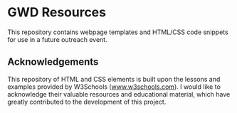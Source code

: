 # GWD Resources

This repository contains webpage templates and HTML/CSS code snippets for use in a future outreach event.

## Acknowledgements

This repository of HTML and CSS elements is built upon the lessons and examples provided by W3Schools (www.w3schools.com). I would like to acknowledge their valuable resources and educational material, which have greatly contributed to the development of this project.
